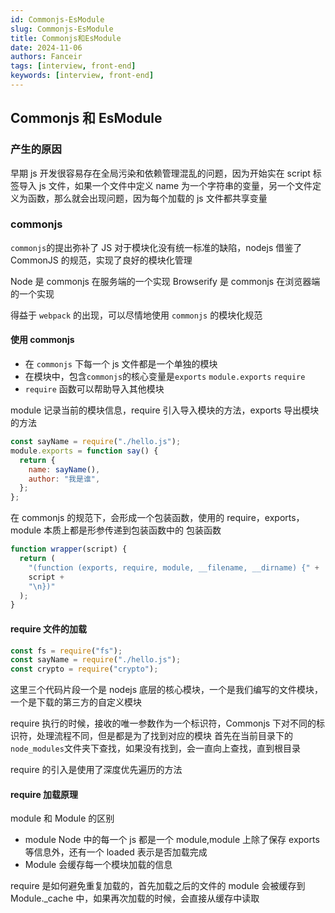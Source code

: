 ```yaml
---
id: Commonjs-EsModule
slug: Commonjs-EsModule
title: Commonjs和EsModule
date: 2024-11-06
authors: Fanceir
tags: [interview, front-end]
keywords: [interview, front-end]
---
```


## Commonjs 和 EsModule

### 产生的原因

早期 js 开发很容易存在全局污染和依赖管理混乱的问题，因为开始实在 script 标签导入 js 文件，如果一个文件中定义 name 为一个字符串的变量，另一个文件定义为函数，那么就会出现问题，因为每个加载的 js 文件都共享变量

### commonjs

`commonjs`的提出弥补了 JS 对于模块化没有统一标准的缺陷，nodejs 借鉴了 CommonJS 的规范，实现了良好的模块化管理

Node 是 commonjs 在服务端的一个实现
Browserify 是 commonjs 在浏览器端的一个实现

得益于 `webpack` 的出现，可以尽情地使用 `commonjs` 的模块化规范

#### 使用 commonjs

- 在 `commonjs` 下每一个 js 文件都是一个单独的模块
- 在模块中，包含`commonjs`的核心变量是`exports` `module.exports` `require`
- `require` 函数可以帮助导入其他模块

module 记录当前的模块信息，require 引入导入模块的方法，exports 导出模块的方法

```js
const sayName = require("./hello.js");
module.exports = function say() {
  return {
    name: sayName(),
    author: "我是谁",
  };
};
```

在 commonjs 的规范下，会形成一个包装函数，使用的 require，exports，module 本质上都是形参传递到包装函数中的
包装函数

```js
function wrapper(script) {
  return (
    "(function (exports, require, module, __filename, __dirname) {" +
    script +
    "\n})"
  );
}
```

#### require 文件的加载

```js
const fs = require("fs");
const sayName = require("./hello.js");
const crypto = require("crypto");
```

这里三个代码片段一个是 nodejs 底层的核心模块，一个是我们编写的文件模块，一个是下载的第三方的自定义模块

require 执行的时候，接收的唯一参数作为一个标识符，Commonjs 下对不同的标识符，处理流程不同，但是都是为了找到对应的模块
首先在当前目录下的`node_modules`文件夹下查找，如果没有找到，会一直向上查找，直到根目录

require 的引入是使用了深度优先遍历的方法

#### require 加载原理

module 和 Module 的区别

- module Node 中的每一个 js 都是一个 module,module 上除了保存 exports 等信息外，还有一个 loaded 表示是否加载完成
- Module 会缓存每一个模块加载的信息

require 是如何避免重复加载的，首先加载之后的文件的 module 会被缓存到 Module.\_cache 中，如果再次加载的时候，会直接从缓存中读取
